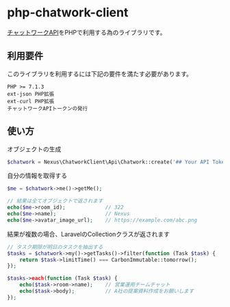 # php-chatwork-client

[チャットワークAPI](https://developer.chatwork.com/ja/index.html)をPHPで利用する為のライブラリです。

## 利用要件
このライブラリを利用するには下記の要件を満たす必要があります。

```text
PHP >= 7.1.3
ext-json PHP拡張
ext-curl PHP拡張
チャットワークAPIトークンの発行
```

## 使い方
オブジェクトの生成

```php
$chatwork = Nexus\ChatworkClient\Api\Chatwork::create('## Your API Token ##');
```


自分の情報を取得する
```php
$me = $chatwork->me()->getMe();

// 結果は全てオブジェクトで返されます
echo($me->room_id);             // 322
echo($me->name);                // Nexus
echo($me->avatar_image_url);    // https://example.com/abc.png
```


結果が複数の場合、LaravelのCollectionクラスが返されます
```php
// タスク期限が明日のタスクを抽出する
$tasks = $chatwork->my()->getTasks()->filter(function (Task $task) {
    return $task->limitTime() === CarbonImmutable::tomorrow();
});

$tasks->each(function (Task $task) {
    echo($task->room->name);    // 営業運用チームチャット
    echo($task->body);          // A社の提案資料作成をお願いします
});
```